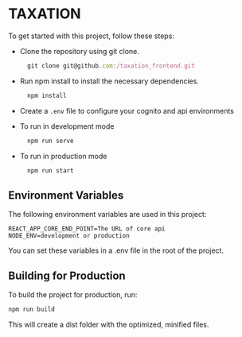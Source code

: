 # TAXATION

To get started with this project, follow these steps:

- Clone the repository using git clone.
  ```js
    git clone git@github.com:/taxation_frontend.git
  ```
- Run npm install to install the necessary dependencies.
  ```js
    npm install
  ```
- Create a `.env` file to configure your cognito and api environments

- To run in development mode
  ```js
    npm run serve
  ```
- To run in production mode
  ```js
    npm run start
  ```

## Environment Variables

The following environment variables are used in this project:

```
REACT_APP_CORE_END_POINT=The URL of core api
NODE_ENV=development or production
```

You can set these variables in a .env file in the root of the project.

## Building for Production

To build the project for production, run:

```js
npm run build
```

This will create a dist folder with the optimized, minified files.
